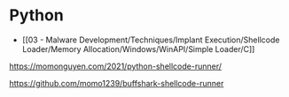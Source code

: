 # Python

- [[03 - Malware Development/Techniques/Implant Execution/Shellcode Loader/Memory Allocation/Windows/WinAPI/Simple Loader/C]]

https://momonguyen.com/2021/python-shellcode-runner/

https://github.com/momo1239/buffshark-shellcode-runner